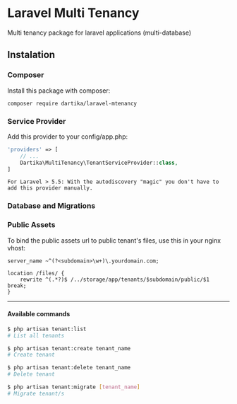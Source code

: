 # Laravel Multi Tenancy

Multi tenancy package for laravel applications (multi-database)

## Instalation

### Composer

Install this package with composer:

```
composer require dartika/laravel-mtenancy
```
### Service Provider

Add this provider to your config/app.php:

```php
'providers' => [
    // ...
    Dartika\MultiTenancy\TenantServiceProvider::class,
]
```

    For Laravel > 5.5: With the autodiscovery "magic" you don't have to add this provider manually.

### Database and Migrations

### Public Assets

To bind the public assets url to public tenant's files, use this in your nginx vhost:

```
server_name ~^(?<subdomain>\w+)\.yourdomain.com;

location /files/ {
    rewrite ^(.*?)$ /../storage/app/tenants/$subdomain/public/$1 break;
}
```

----------

#### Available commands

```sh
$ php artisan tenant:list
# List all tenants
```

```sh
$ php artisan tenant:create tenant_name
# Create tenant
```

```sh
$ php artisan tenant:delete tenant_name
# Delete tenant
```

```sh
$ php artisan tenant:migrate [tenant_name]
# Migrate tenant/s
```